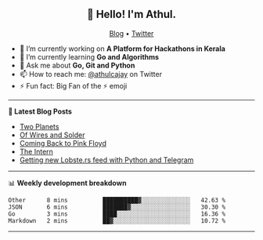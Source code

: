 <h2 align="center">👋 Hello! I'm Athul.</h2>
<p align="center">
  <a href="https://blog.athulcyriac.in">Blog</a> •
  <a href="https://twitter.com/athulcajay">Twitter</a>
</p>


- 🔭 I’m currently working on **A Platform for Hackathons in Kerala**
- 🌱 I’m currently learning **Go and Algorithms**
- 💬 Ask me about **Go, Git and Python**
- 📫 How to reach me: [@athulcajay](https://twitter.com/athulcajay) on Twitter
- ⚡ Fun fact: Big Fan of the :zap: emoji

-------

**📝 Latest Blog Posts**

<!-- BLOG-POST-LIST:START -->
- [Two Planets](https://blog.athulcyriac.in/blog/two-planets/)
- [Of Wires and Solder](https://blog.athulcyriac.in/blog/macropad/)
- [Coming Back to Pink Floyd](https://blog.athulcyriac.in/blog/pink-floyd/)
- [The Intern](https://blog.athulcyriac.in/blog/frappe-internship/)
- [Getting new Lobste.rs feed with Python and Telegram](https://blog.athulcyriac.in/blog/lobsters_feed/)
<!-- BLOG-POST-LIST:END -->

-------

📊 **Weekly development breakdown**
<!--START_SECTION:waka-->
```text
Other      8 mins          ██████████▓░░░░░░░░░░░░░░   42.63 % 
JSON       6 mins          ███████▓░░░░░░░░░░░░░░░░░   30.30 % 
Go         3 mins          ████░░░░░░░░░░░░░░░░░░░░░   16.36 % 
Markdown   2 mins          ██▓░░░░░░░░░░░░░░░░░░░░░░   10.72 % 
```
<!--END_SECTION:waka-->

-------
